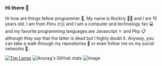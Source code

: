 ### Hi there 👋

Hi how are things
fellow programmer 📖,
My name is Rockny 🤵‍♂️ and I am 15 years old,
I am from Peru 🇵🇪 and I am a computer and technology fan 💻
and my favorite programming languages ​​are Javascript ⚛️ and Php 📋 although they say that the latter is dead but I highly doubt it. Anyway, you can take a walk through my repositories 📓 or even follow me on my social networks 🤩.

[![Top Langs](https://github-readme-stats.vercel.app/api/top-langs/?username=chrockny)](https://github.com/anuraghazra/github-readme-stats)
![Anurag's GitHub stats](https://github-readme-stats.vercel.app/api?username=chrockny&hide=contribs,prs)
![image](https://user-images.githubusercontent.com/82336052/118044779-b28e1e00-b33c-11eb-98ba-8dd767a57417.png)
